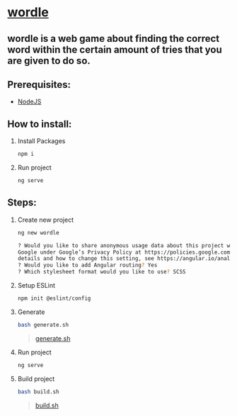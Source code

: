 # [wordle](https://dudushy.github.io/wordle/)
**wordle** is a web game about finding the correct word within the certain amount of tries that you are given to do so.
---

## Prerequisites:
- [NodeJS](https://nodejs.org/)

## How to install:
1. Install Packages
    ```bash
    npm i
    ```
2. Run project
    ```bash
    ng serve
    ```

## Steps:
1. Create new project
    ```bash
    ng new wordle

    ? Would you like to share anonymous usage data about this project with the Angular Team at
    Google under Google’s Privacy Policy at https://policies.google.com/privacy. For more
    details and how to change this setting, see https://angular.io/analytics. No
    ? Would you like to add Angular routing? Yes
    ? Which stylesheet format would you like to use? SCSS
    ```

2. Setup ESLint
    ```bash
    npm init @eslint/config
    ```

3. Generate
    ```bash
    bash generate.sh
    ```

    > [generate.sh](/generate.sh)

4. Run project
    ```bash
    ng serve
    ```

5. Build project
    ```bash
    bash build.sh
    ```

    > [build.sh](/build.sh)
